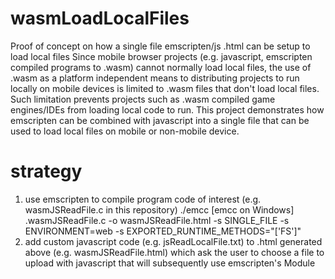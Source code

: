 # wasmLoadLocalFiles
Proof of concept on how a single file emscripten/js .html can be setup to load local files 
Since mobile browser projects (e.g. javascript, emscripten compiled programs to .wasm) cannot normally load local files, the use of .wasm as a platform independent means to distributing projects to run locally on mobile devices is limited to .wasm files that don't load local files. Such limitation prevents projects such as .wasm compiled game engines/IDEs from loading local code to run. This project demonstrates how emscripten can be combined with javascript into a single file that can be used to load local files on mobile or non-mobile device. 

# strategy
1. use emscripten to compile program code of interest (e.g. wasmJSReadFile.c in this repository)
   ./emcc [emcc on Windows] .wasmJSReadFile.c -o wasmJSReadFile.html -s SINGLE_FILE -s ENVIRONMENT=web -s EXPORTED_RUNTIME_METHODS="['FS']"
2. add custom javascript code (e.g. jsReadLocalFile.txt) to .html generated above (e.g. wasmJSReadFile.html) which ask the user to
   choose a file to upload with javascript that will subsequently use emscripten's Module



